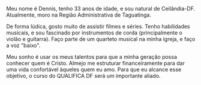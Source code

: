 Meu nome é Dennis, tenho 33 anos de idade, e sou natural de Ceilândia-DF. Atualmente, moro na Região Administrativa de Taguatinga. 

De forma lúdica, gosto muito de assistir filmes e séries. Tenho habilidades musicais, e sou fascinado por instrumentos de corda (principalmente o violão e guitarra). Faço parte de um quarteto musical na minha igreja, e faço  a voz "baixo".  

Meu sonho é usar os meus talentos para que a minha geração possa conhecer quem é Cristo. Almejo me estruturar financeiramente para dar uma vida confortável àqueles quem eu amo. Para que eu alcance esse objetivo, o curso do QUALIFICA DF será um importante aliado.
